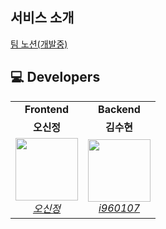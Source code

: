 ## 서비스 소개
 <a href="https://verbena-hoodie-3b9.notion.site/5e7f728fa9cd43fb8feb264c8df93ce4?pvs=25">팀 노션(개발중)</a>


## 💻 Developers
<table>
    <tr align="center">
        <td><B>Frontend</B></td>
         <td><B>Backend</B></td>
    </tr>
    <tr align="center">
        <td><B>오신정</B></td>
        <td><B>김수현</B></td>
    </tr>
    <tr align="center">
        <td>
            <img src="https://github.com/review-with-ai/.github/assets/97431021/3027ad8b-2af0-432b-a7db-087038f766c8?size=100" width="100">
            <br>
            <a href="https://github.com/ShinjungOh"><I>오신정</I></a>
        </td>
        <td>
            <img src="https://avatars.githubusercontent.com/u/73276447?v=4?size=100" width="100">
            <br>
            <a href="https://github.com/i960107"><I>i960107</I></a>
        </td>
    </tr>
</table>
